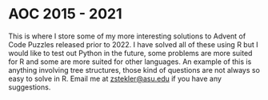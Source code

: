 # AOC 2015 - 2021 
This is where I store some of my more interesting solutions to Advent of Code Puzzles released  prior to 2022.
I have solved all of these using R but I would like to test out Python in the future, some problems are more suited for R and some are more suited 
for other languages. An example of this is anything involving tree structures, those kind of questions are not always so easy to solve in R. 
Email me at zstekler@asu.edu if you have any suggestions. 
